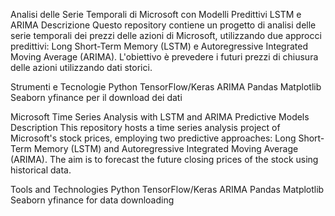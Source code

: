 Analisi delle Serie Temporali di Microsoft con Modelli Predittivi LSTM e ARIMA
Descrizione
Questo repository contiene un progetto di analisi delle serie temporali dei prezzi delle azioni di Microsoft, utilizzando due approcci predittivi: Long Short-Term Memory (LSTM) e Autoregressive Integrated Moving Average (ARIMA). 
L'obiettivo è prevedere i futuri prezzi di chiusura delle azioni utilizzando dati storici.

Strumenti e Tecnologie
Python
TensorFlow/Keras
ARIMA
Pandas
Matplotlib
Seaborn
yfinance per il download dei dati

Microsoft Time Series Analysis with LSTM and ARIMA Predictive Models
Description
This repository hosts a time series analysis project of Microsoft's stock prices, employing two predictive approaches: Long Short-Term Memory (LSTM) and Autoregressive Integrated Moving Average (ARIMA). 
The aim is to forecast the future closing prices of the stock using historical data.

Tools and Technologies
Python
TensorFlow/Keras
ARIMA
Pandas
Matplotlib
Seaborn
yfinance for data downloading
